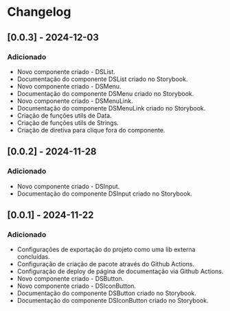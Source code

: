 # Changelog

## [0.0.3] - 2024-12-03

### Adicionado

- Novo componente criado - DSList.
- Documentação do componente DSList criado no Storybook.
- Novo componente criado - DSMenu.
- Documentação do componente DSMenu criado no Storybook.
- Novo componente criado - DSMenuLink.
- Documentação do componente DSMenuLink criado no Storybook.
- Criação de funções utils de Data.
- Criação de funções utils de Strings.
- Criação de diretiva para clique fora do componente.

## [0.0.2] - 2024-11-28

### Adicionado

- Novo componente criado - DSInput.
- Documentação do componente DSInput criado no Storybook.

## [0.0.1] - 2024-11-22

### Adicionado

- Configurações de exportação do projeto como uma lib externa concluídas.
- Configuração de criação de pacote através do Github Actions.
- Configuração de deploy de página de documentação via Github Actions.
- Novo componente criado - DSButton.
- Novo componente criado - DSIconButton.
- Documentação do componente DSButton criado no Storybook.
- Documentação do componente DSIconButton criado no Storybook.
